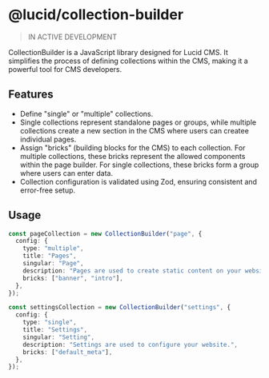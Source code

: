 # @lucid/collection-builder

> IN ACTIVE DEVELOPMENT

CollectionBuilder is a JavaScript library designed for Lucid CMS. It simplifies the process of defining collections within the CMS, making it a powerful tool for CMS developers.

## Features

- Define "single" or "multiple" collections.
- Single collections represent standalone pages or groups, while multiple collections create a new section in the CMS where users can createe individual pages.
- Assign "bricks" (building blocks for the CMS) to each collection. For multiple collections, these bricks represent the allowed components within the page builder. For single collections, these bricks form a group where users can enter data.
- Collection configuration is validated using Zod, ensuring consistent and error-free setup.

## Usage

```typescript
const pageCollection = new CollectionBuilder("page", {
  config: {
    type: "multiple",
    title: "Pages",
    singular: "Page",
    description: "Pages are used to create static content on your website.",
    bricks: ["banner", "intro"],
  },
});

const settingsCollection = new CollectionBuilder("settings", {
  config: {
    type: "single",
    title: "Settings",
    singular: "Setting",
    description: "Settings are used to configure your website.",
    bricks: ["default_meta"],
  },
});
```
